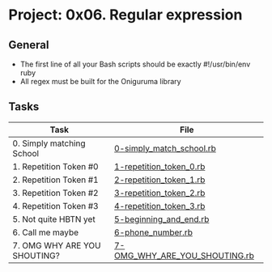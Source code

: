 # Project: 0x06. Regular expression

## General

* The first line of all your Bash scripts should be exactly #!/usr/bin/env ruby
* All regex must be built for the Oniguruma library

## Tasks

| Task | File |
| ---- | ---- |
| 0. Simply matching School | [0-simply_match_school.rb](./0-simply_match_school.rb) |
| 1. Repetition Token #0 | [1-repetition_token_0.rb](./1-repetition_token_0.rb) |
| 2. Repetition Token #1 | [2-repetition_token_1.rb](./2-repetition_token_1.rb) |
| 3. Repetition Token #2 | [3-repetition_token_2.rb](./3-repetition_token_2.rb) |
| 4. Repetition Token #3 | [4-repetition_token_3.rb](./4-repetition_token_3.rb) |
| 5. Not quite HBTN yet | [5-beginning_and_end.rb](./5-beginning_and_end.rb) |
| 6. Call me maybe | [6-phone_number.rb](./6-phone_number.rb) |
| 7. OMG WHY ARE YOU SHOUTING? | [7-OMG_WHY_ARE_YOU_SHOUTING.rb](./7-OMG_WHY_ARE_YOU_SHOUTING.rb) |

